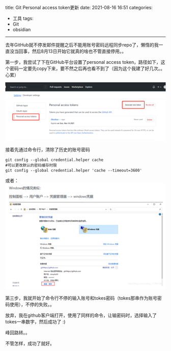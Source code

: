 title: Git Personal access token更新
date: 2021-08-16 16:51
categories:
- 工具
tags:
- Git
- obsidian
---

去年GitHub就不停发邮件提醒之后不能用账号密码远程同步repo了，懒惰的我一直没当回事，然后8月13日开始它就真的啥也不管直接停用。。

第一步，我尝试了下在GitHub平台设置了personal access token，路径如下，这个密码一定要先copy下来，要不然之后再也看不到了（因为这个我建了好几次。。心累）

![](Pasted%20image%2020210816165507.png)

接着先通过命令行，清除了历史的账号密码

```
git config --global credential.helper cache
#可以更改默认的密码缓存时限
git config --global credential.helper 'cache --timeout=3600'
```

或者：
![](Pasted%20image%2020210816165632.png)

第三步，我就开始了命令行不停的输入账号和tokes密码（tokes那串作为账号密码使用），不停的失败。。

放弃，我在github客户端打开，使用了同样的命令，让输密码时，选择输入了tokes一串数字，然后成功了 :)

峰回路转。。

不管怎样，成功了就好。